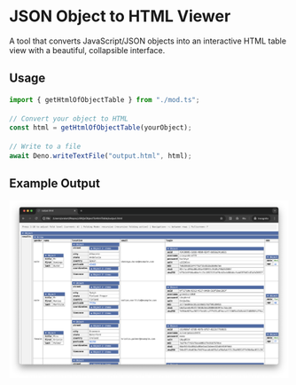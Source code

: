 # JSON Object to HTML Viewer

A tool that converts JavaScript/JSON objects into an interactive HTML table view with a beautiful, collapsible interface.

## Usage

```typescript
import { getHtmlOfObjectTable } from "./mod.ts";

// Convert your object to HTML
const html = getHtmlOfObjectTable(yourObject);

// Write to a file
await Deno.writeTextFile("output.html", html);
```


## Example Output

![Example of JSON Object to HTML Viewer](./example.png)

